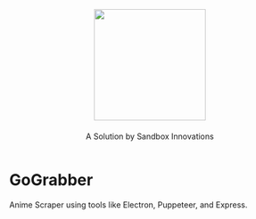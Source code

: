 
<div class="centered-content">
  <img width="200" src="https://sandboxinnovations.org/images/logo.png">
  <p style="margin-top:20px">A Solution by Sandbox Innovations</p>
</div>

# GoGrabber

Anime Scraper using tools like Electron, Puppeteer, and Express.

<style type="text/css">
    .centered-content {
        display: flex;
        align-items: center;
        flex-direction: column;
    }
</style>